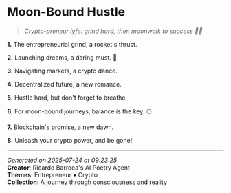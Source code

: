 # Moon-Bound Hustle

> *Crypto-preneur lyfe: grind hard, then moonwalk to success 💼🚀*

**1.** The entrepreneurial grind, a rocket's thrust.


**2.** Launching dreams, a daring must. 🚀


**3.** Navigating markets, a crypto dance.


**4.** Decentralized future, a new romance.


**5.** Hustle hard, but don't forget to breathe,


**6.** For moon-bound journeys, balance is the key. 🌕


**7.** Blockchain's promise, a new dawn.


**8.** Unleash your crypto power, and be gone!



---

*Generated on 2025-07-24 at 09:23:25*  
**Creator**: Ricardo Barroca's AI Poetry Agent  
**Themes**: Entrepreneur • Crypto  
**Collection**: A journey through consciousness and reality